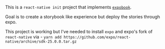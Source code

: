 This is a `react-native init` project that implements [`expobook`](https://github.com/teamplanes/expobook).

Goal is to create a storybook like experience but deploy the stories through expo.

This project is working but I've needed to install `expo` and expo's fork of `react-native` via - `yarn add https://github.com/expo/react-native/archive/sdk-25.0.0.tar.gz`
